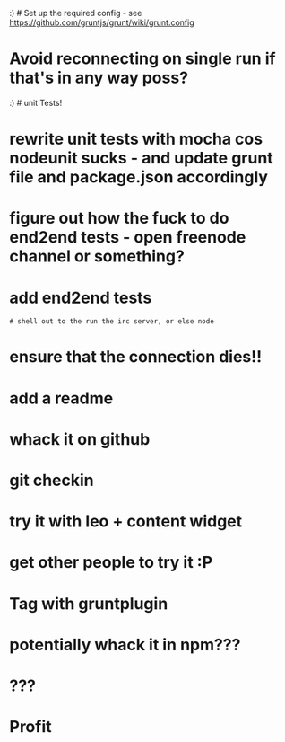 :) # Set up the required config - see https://github.com/gruntjs/grunt/wiki/grunt.config

# Avoid reconnecting on single run if that's in any way poss?
:) # unit Tests!
# rewrite unit tests with mocha cos nodeunit sucks - and update grunt file and package.json accordingly
# figure out how the fuck to do end2end tests - open freenode channel or something?

# add end2end tests
    # shell out to the run the irc server, or else node
# ensure that the connection dies!!
# add a readme
# whack it on github
# git checkin
# try it with leo + content widget
# get other people to try it :P
# Tag with gruntplugin
# potentially whack it in npm???
# ???
# Profit
